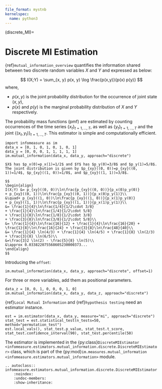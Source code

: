 ```yaml
---
file_format: mystnb
kernelspec:
  name: python3
---
```

(discrete_MI)=
# Discrete MI Estimation
{ref}`mutual_information_overview` quantifies the information shared between two discrete random variables $X$ and $Y$ and expressed as below:

$$
I(X;Y) = \sum_{x, y} p(x, y) \log \frac{p(x,y)}{p(x) p(y)}
$$
where,
- $p(x,y)$ is the joint probability distribution for the occurrence of joint state $(x,y)$,
- $p(x)$ and $p(y)$ is the marginal probability distribution of $X$ and $Y$ respectively.

The probability mass functions (pmf) are estimated by counting occurrences of
the time series $\{x_t\}_{t=1, \ldots, T}$,
as well as $\{y_t\}_{t=1, \ldots, T}$ and the joint
$\{(x_t, y_t)\}_{t=1, \ldots, T}$.
This estimator is simple and computationally efficient.


```{code-cell}
import infomeasure as im
data_x = [0, 1, 0, 1, 0, 1, 0, 1]
data_y = [0, 0, 0, 1, 1, 1, 1, 1]
im.mutual_information(data_x, data_y, approach="discrete")
```

```{admonition} Example
$X$ has $p_x(0)=p_x(1)=1/2$ and $Y$ has $p_y(0)=3/8$ and $p_y(1)=5/8$.
The joint distribution is given by $p_{xy}((0, 0))=p_{xy}((0, 1))=1/4$, $p_{xy}((1, 0))=1/8$, and $p_{xy}((1, 1))=3/8$.

$$
\begin{align}
I(X;Y) &= p_{xy}((0, 0))\ln\frac{p_{xy}((0, 0))}{p_x(0)p_y(0)}
+ p_{xy}((0, 1))\ln\frac{p_{xy}((0, 1))}{p_x(0)p_y(1)}\\
&\quad+ p_{xy}((1, 0))\ln\frac{p_{xy}((1, 0))}{p_x(1)p_y(0)}
+ p_{xy}((1, 1))\ln\frac{p_{xy}((1, 1))}{p_x(1)p_y(1)}\\
&= \frac{1}{4}\ln\frac{1/4}{1/2\cdot 3/8}
+ \frac{1}{4}\ln\frac{1/4}{1/2\cdot 5/8}
+ \frac{1}{8}\ln\frac{1/8}{1/2\cdot 3/8}
+ \frac{3}{8}\ln\frac{3/8}{1/2\cdot 5/8}\\
&= \frac{1}{4}\ln\frac{16}{12} + \frac{1}{4}\ln\frac{16}{20} + \frac{1}{8}\ln\frac{16}{24} + \frac{3}{8}\ln\frac{48}{40}\\
&= \frac{1}{4} \ln(4/3) + \frac{1}{4} \ln(4/5) + \frac{1}{8} \ln(2/3) + \frac{3}{8} \ln(6/5)\\
&=\frac{3}2 \ln(2) - \frac{5}{8} \ln(5)\\
&\approx 0.033822075568605230000373...
\end{align}
$$
```

Introducing the `offset`:

```{code-cell}
im.mutual_information(data_x, data_y, approach="discrete", offset=1)
```

For three or more variables, add them as positional parameters.

```{code-cell}
data_z = [0, 0, 1, 0, 0, 0, 1, 0]
im.mutual_information(data_x, data_y, data_z, approach="discrete")
```

{ref}`Local Mutual Information` and {ref}`hypothesis testing` need an estimator instance.

```{code-cell}
est = im.estimator(data_x, data_y, measure="mi", approach="discrete")
stat_test = est.statistical_test(n_tests=50, method="permutation_test")
est.local_vals(), stat_test.p_value, stat_test.t_score, stat_test.confidence_interval(90), stat_test.percentile(50)
```


The estimator is implemented in the {py:class}`DiscreteMIEstimator <infomeasure.estimators.mutual_information.discrete.DiscreteMIEstimator>` class,
which is part of the {py:mod}`im.measures.mutual_information <infomeasure.estimators.mutual_information>` module.

```{eval-rst}
.. autoclass:: infomeasure.estimators.mutual_information.discrete.DiscreteMIEstimator
    :noindex:
    :undoc-members:
    :show-inheritance:
```
